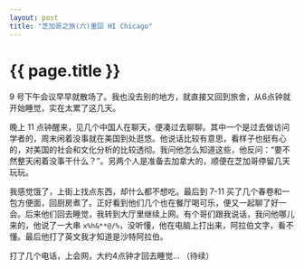 ```yaml
---
layout: post
title: "芝加哥之旅(六)重回 HI Chicago"
---
```


# {{ page.title }}

9 号下午会议早早就散场了。我也没去别的地方，就直接又回到旅舍，从6点钟就开始睡觉，实在太累了这几天。

晚上 11  点钟醒来，见几个中国人在聊天，便凑过去聊聊。其中一个是过去做访问学者的，周末闲着没事就在美国到处逛悠。他说话比较有意思，看样子也挺有心的，对美国的社会和文化分析的比较透彻。我问他怎么知道这些，他反问：“要不然整天闲着没事干什么？”。另两个人是准备去加拿大的，顺便在芝加哥停留几天玩玩。

我感觉饿了，上街上找点东西，却什么都不想吃。最后到 7-11 买了几个春卷和一包方便面，回厨房煮了。正好看到他们几个也在餐厅喝可乐，便又一起聊了好一会。后来他们回去睡觉，我转到大厅里继续上网。有个哥们跟我说话，我问他哪儿来的，他说了一大串 <code>x%h&**$@$/%</code>，没听懂，他在电脑上打出来，阿拉伯文字，看不懂。最后他打了英文我才知道是沙特阿拉伯。


打了几个电话，上会网，大约4点钟才回去睡觉...
（待续）
